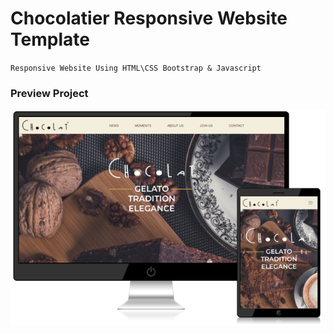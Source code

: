  # Chocolatier Responsive Website Template

`Responsive Website Using HTML\CSS Bootstrap & Javascript `


### Preview Project

<img src="chocolatier.png" alt="Preview Project" />
